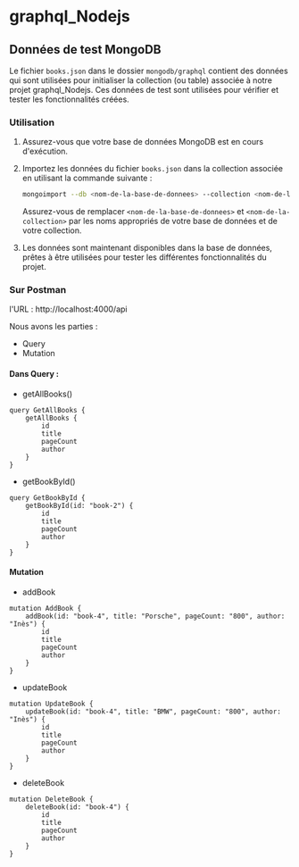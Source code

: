 # graphql_Nodejs

## Données de test MongoDB

Le fichier `books.json` dans le dossier `mongodb/graphql` contient des données qui sont utilisées pour initialiser la collection (ou table) associée à notre projet graphql_Nodejs. Ces données de test sont utilisées pour vérifier et tester les fonctionnalités créées.

### Utilisation

1. Assurez-vous que votre base de données MongoDB est en cours d'exécution.
2. Importez les données du fichier `books.json` dans la collection associée en utilisant la commande suivante :

    ```bash
    mongoimport --db <nom-de-la-base-de-donnees> --collection <nom-de-la-collection> --file mongodb/graphql/books.json --jsonArray
    ```

   Assurez-vous de remplacer `<nom-de-la-base-de-donnees>` et `<nom-de-la-collection>` par les noms appropriés de votre base de données et de votre collection.

3. Les données sont maintenant disponibles dans la base de données, prêtes à être utilisées pour tester les différentes fonctionnalités du projet.

### Sur Postman
l'URL : http://localhost:4000/api

Nous avons les parties :
- Query
- Mutation

#### Dans Query :
- getAllBooks()
````
query GetAllBooks {
    getAllBooks {
        id
        title
        pageCount
        author
    }
}
````
- getBookById()
````
query GetBookById {
    getBookById(id: "book-2") {
        id
        title
        pageCount
        author
    }
}
````
#### Mutation
- addBook
````
mutation AddBook {
    addBook(id: "book-4", title: "Porsche", pageCount: "800", author: "Inès") {
        id
        title
        pageCount
        author
    }
}
````
- updateBook
````
mutation UpdateBook {
    updateBook(id: "book-4", title: "BMW", pageCount: "800", author: "Inès") {
        id
        title
        pageCount
        author
    }
}
````
- deleteBook
````
mutation DeleteBook {
    deleteBook(id: "book-4") {
        id
        title
        pageCount
        author
    }
}
````